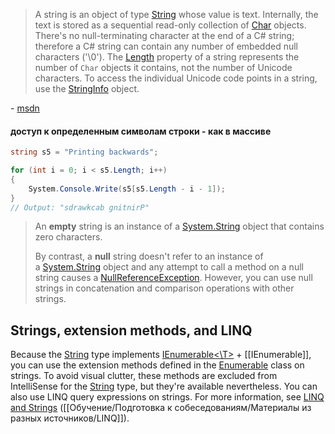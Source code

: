 > A string is an object of type [String](https://learn.microsoft.com/en-us/dotnet/api/system.string) whose value is text. Internally, the text is stored as a sequential read-only collection of [Char](https://learn.microsoft.com/en-us/dotnet/api/system.char) objects. There's no null-terminating character at the end of a C# string; therefore a C# string can contain any number of embedded null characters ('\0'). The [Length](https://learn.microsoft.com/en-us/dotnet/api/system.string.length) property of a string represents the number of `Char` objects it contains, not the number of Unicode characters. To access the individual Unicode code points in a string, use the [StringInfo](https://learn.microsoft.com/en-us/dotnet/api/system.globalization.stringinfo) object.

\- [msdn](#https://learn.microsoft.com/en-us/dotnet/csharp/programming-guide/strings/)

#### доступ к определенным символам строки - как в массиве

```c#
string s5 = "Printing backwards";

for (int i = 0; i < s5.Length; i++)
{
    System.Console.Write(s5[s5.Length - i - 1]);
}
// Output: "sdrawkcab gnitnirP"
```

> An **empty** string is an instance of a [System.String](https://learn.microsoft.com/en-us/dotnet/api/system.string) object that contains zero characters.
> 
> By contrast, a **null** string doesn't refer to an instance of a [System.String](https://learn.microsoft.com/en-us/dotnet/api/system.string) object and any attempt to call a method on a null string causes a [NullReferenceException](https://learn.microsoft.com/en-us/dotnet/api/system.nullreferenceexception). However, you can use null strings in concatenation and comparison operations with other strings.

## Strings, extension methods, and LINQ

Because the [String](https://learn.microsoft.com/en-us/dotnet/api/system.string) type implements [IEnumerable<\T>](https://learn.microsoft.com/en-us/dotnet/api/system.collections.generic.ienumerable-1) + [[IEnumerable]], you can use the extension methods defined in the [Enumerable](https://learn.microsoft.com/en-us/dotnet/api/system.linq.enumerable) class on strings. To avoid visual clutter, these methods are excluded from IntelliSense for the [String](https://learn.microsoft.com/en-us/dotnet/api/system.string) type, but they're available nevertheless. You can also use LINQ query expressions on strings. For more information, see [LINQ and Strings](https://learn.microsoft.com/en-us/dotnet/csharp/linq) ([[Обучение/Подготовка к собеседованиям/Материалы из разных источников/LINQ]]).

